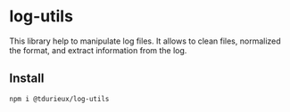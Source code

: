 # log-utils

This library help to manipulate log files. It allows to clean files, normalized the format, and extract information from the log.

## Install

```bash
npm i @tdurieux/log-utils
```
